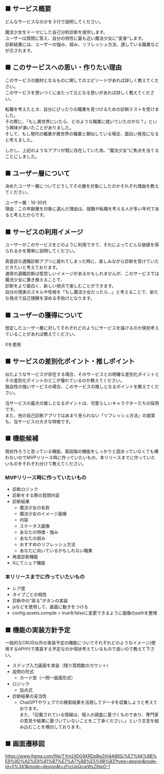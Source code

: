 ## ■ サービス概要
どんなサービスなのかを３行で説明してください。

魔法少女をテーマにした自己分析診断を提供します。  
ユーザーは質問に答え、自分の特性に最も近い魔法少女に"変身"します。  
診断結果には、ユーザーの強み、弱み、リフレッシュ方法、適している職業などが示されます。  

## ■ このサービスへの思い・作りたい理由
このサービスの題材となるものに関してのエピソードがあれば詳しく教えてください。  
このサービスを思いつくにあたって元となる思いがあれば詳しく教えてください。  

転職を考えたとき、自分にぴったりの職業を見つけるための診断テストを受けました。  
その際に、「もし異世界にいたら、どのような職業に就いていたのかな？」という興味が湧いたことがありました。  
そして、もし現代の職業が異世界の職業と類似している場合、面白い発見になると考えました。

しかし、上記のようなアプリが既に存在していた為、"魔法少女"に焦点を当てることにしました。  

## ■ ユーザー層について
決めたユーザー層についてどうしてその層を対象にしたのかそれぞれ理由を教えてください。  

ユーザー層：10-30代  
理由：この年齢層を対象に選んだ理由は、就職や転職を考える人が多い年代であると考えたからです。  

## ■ サービスの利用イメージ
ユーザーがこのサービスをどのように利用できて、それによってどんな価値を得られるかを簡単に説明してください。  

真面目な適職診断アプリに疲れてしまった時に、楽しみながら診断を受けていただきたいと考えております。  
通常の適職診断は堅苦しいイメージがあるかもしれませんが、このサービスでは魔法少女に置き換えることで、  
診断をより面白く、新しい視点で楽しむことができます。  
自分の現実のスキルや性格を「もし魔法少女だったら…」と考えることで、新たな視点で自己理解を深める手助けとなります。  

## ■ ユーザーの獲得について
想定したユーザー層に対してそれぞれどのようにサービスを届けるのか現状考えていることがあれば教えてください。  

Xを使用  

## ■ サービスの差別化ポイント・推しポイント
似たようなサービスが存在する場合、そのサービスとの明確な差別化ポイントとその差別化ポイントのどこが優れているのか教えてください。  
独自性の強いサービスの場合、このサービスの推しとなるポイントを教えてください。  

当サービスの最大の推しとなるポイントは、可愛らしいキャラクターたちの採用です。  
また、他の自己診断アプリではあまり見られない「リフレッシュ方法」の提案も、当サービスの大きな特徴です。  

## ■ 機能候補
現状作ろうと思っている機能、案段階の機能をしっかりと固まっていなくても構わないのでMVPリリース時に作っていたいもの、本リリースまでに作っていたいものをそれぞれ分けて教えてください。  

### MVPリリース時に作っていたいもの
- 診断ロジック  
- 診断をする際の質問内容  
- 診断結果  
  - 魔法少女の名称 
  - 魔法少女のイメージ画像  
  - 内容  
  - ステータス画像  
  - あなたの特徴・強み  
  - あなたの弱み  
  - おすすめのリフレッシュ方法  
  - あなたに向いているかもしれない職業  
- 再度診断機能  
- Xにてシェア機能  

### 本リリースまでに作っていたいもの
- レア度  
- タイプごとの相性  
- 診断中の"戻る"ボタンの実装  
- jsなどを使用して、画面に動きをつける
- config.assets.compile = trueをfalseに変更できるように画像のpathを整理  

## ■ 機能の実装方針予定
一般的なCRUD以外の実装予定の機能についてそれぞれどのようなイメージ(使用するAPIや)で実装する予定なのか現状考えているもので良いので教えて下さい。  

- ステップ入力画面を実装（残り質問数のカウント）  
- 設問の形式  
  - カード型（一問一画面形式）  
- ロジック  
  - 加点式  
- 診断結果の妥当性  
  - ChatGPTやウェブでの検索結果を活用してデータを収集しようと考えております。  
また、「記載されている情報は、個人の調査に基づくものであり、専門家の意見や結果に基づいていないことをご了承ください。」という文言を組み込むことを検討しております。  

## ■ 画面遷移図
https://www.figma.com/file/TYm2X0G9XRDpBqZjH4A86S/%E7%94%BB%E9%9D%A2%E9%81%B7%E7%A7%BB%E5%9B%B3?type=design&node-id=0%3A1&mode=design&t=zFrcUpQcwWxZ6tpO-1